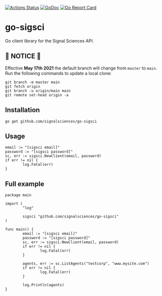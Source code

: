 [![Actions Status](https://github.com/signalsciences/go-sigsci/workflows/build/badge.svg)](https://github.com/signalsciences/go-sigsci/actions) [![GoDoc](https://godoc.org/github.com/signalsciences/go-sigsci?status.svg)](https://godoc.org/github.com/signalsciences/go-sigsci) [![Go Report Card](https://goreportcard.com/badge/github.com/signalsciences/go-sigsci)](https://goreportcard.com/report/github.com/signalsciences/go-sigsci)

# go-sigsci
Go client library for the Signal Sciences API.


## :rotating_light: NOTICE :rotating_light:

Effective **May 17th 2021** the default branch will change from `master` to `main`. Run the following commands to update a local clone:
```
git branch -m master main
git fetch origin
git branch -u origin/main main
git remote set-head origin -a
```

## Installation

```
go get github.com/signalsciences/go-sigsci
```

## Usage

```
email := "[sigsci email]"
password := "[sigsci password]"
sc, err := sigsci.NewClient(email, password)
if err != nil {
        log.Fatal(err)
}
```

## Full example

```
package main

import (
        "log"

        sigsci "github.com/signalsciences/go-sigsci"
)

func main() {
        email := "[sigsci email]"
        password := "[sigsci password]"
        sc, err := sigsci.NewClient(email, password)
        if err != nil {
                log.Fatal(err)
        }

        agents, err := sc.ListAgents("testcorp", "www.mysite.com")
        if err != nil {
                log.Fatal(err)
        }

        log.Println(agents)
}
```
